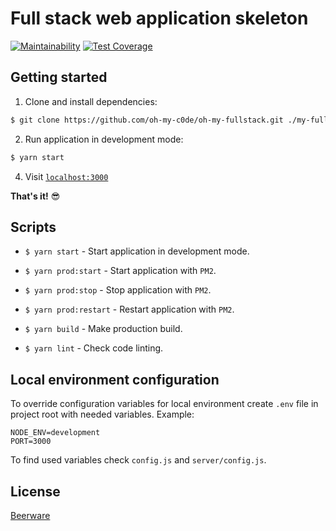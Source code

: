 # Full stack web application skeleton

[![Maintainability](https://api.codeclimate.com/v1/badges/f291fc6ee1ae90ea86b4/maintainability)](https://codeclimate.com/github/oh-my-c0de/oh-my-fullstack/maintainability)
[![Test Coverage](https://api.codeclimate.com/v1/badges/f291fc6ee1ae90ea86b4/test_coverage)](https://codeclimate.com/github/oh-my-c0de/oh-my-fullstack/test_coverage)

## Getting started

1. Clone and install dependencies:

```bash
$ git clone https://github.com/oh-my-c0de/oh-my-fullstack.git ./my-fullstack && cd my-fullstack && yarn
```

2. Run application in development mode:

```bash
$ yarn start
```

4. Visit [`localhost:3000`](http://localhost:3000)

**That's it!** :sunglasses:

## Scripts

* `$ yarn start` - Start application in development mode.

* `$ yarn prod:start` - Start application with `PM2`.

* `$ yarn prod:stop` - Stop application with `PM2`.

* `$ yarn prod:restart` - Restart application with `PM2`.

* `$ yarn build` - Make production build.

* `$ yarn lint` - Check code linting.

## Local environment configuration

To override configuration variables for local environment create `.env` file in project root with needed variables. Example:
```
NODE_ENV=development
PORT=3000
```
To find used variables check `config.js` and `server/config.js`.


## License
[Beerware](LICENSE)
